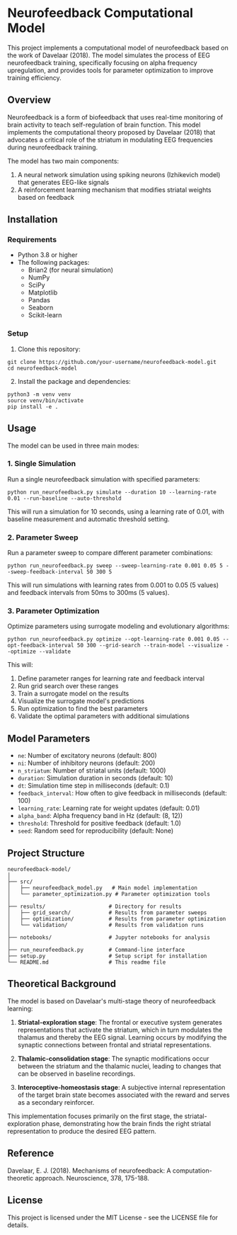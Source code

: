 # Neurofeedback Computational Model

This project implements a computational model of neurofeedback based on the work of Davelaar (2018). The model simulates the process of EEG neurofeedback training, specifically focusing on alpha frequency upregulation, and provides tools for parameter optimization to improve training efficiency.

## Overview

Neurofeedback is a form of biofeedback that uses real-time monitoring of brain activity to teach self-regulation of brain function. This model implements the computational theory proposed by Davelaar (2018) that advocates a critical role of the striatum in modulating EEG frequencies during neurofeedback training.

The model has two main components:
1. A neural network simulation using spiking neurons (Izhikevich model) that generates EEG-like signals
2. A reinforcement learning mechanism that modifies striatal weights based on feedback

## Installation

### Requirements

- Python 3.8 or higher
- The following packages:
  - Brian2 (for neural simulation)
  - NumPy
  - SciPy
  - Matplotlib
  - Pandas
  - Seaborn
  - Scikit-learn

### Setup

1. Clone this repository:
```
git clone https://github.com/your-username/neurofeedback-model.git
cd neurofeedback-model
```

2. Install the package and dependencies:
```
python3 -m venv venv
source venv/bin/activate
pip install -e .
```

## Usage

The model can be used in three main modes:

### 1. Single Simulation

Run a single neurofeedback simulation with specified parameters:

```
python run_neurofeedback.py simulate --duration 10 --learning-rate 0.01 --run-baseline --auto-threshold
```

This will run a simulation for 10 seconds, using a learning rate of 0.01, with baseline measurement and automatic threshold setting.

### 2. Parameter Sweep

Run a parameter sweep to compare different parameter combinations:

```
python run_neurofeedback.py sweep --sweep-learning-rate 0.001 0.05 5 --sweep-feedback-interval 50 300 5
```

This will run simulations with learning rates from 0.001 to 0.05 (5 values) and feedback intervals from 50ms to 300ms (5 values).

### 3. Parameter Optimization

Optimize parameters using surrogate modeling and evolutionary algorithms:

```
python run_neurofeedback.py optimize --opt-learning-rate 0.001 0.05 --opt-feedback-interval 50 300 --grid-search --train-model --visualize --optimize --validate
```

This will:
1. Define parameter ranges for learning rate and feedback interval
2. Run grid search over these ranges
3. Train a surrogate model on the results
4. Visualize the surrogate model's predictions
5. Run optimization to find the best parameters
6. Validate the optimal parameters with additional simulations

## Model Parameters

- `ne`: Number of excitatory neurons (default: 800)
- `ni`: Number of inhibitory neurons (default: 200)
- `n_striatum`: Number of striatal units (default: 1000)
- `duration`: Simulation duration in seconds (default: 10)
- `dt`: Simulation time step in milliseconds (default: 0.1)
- `feedback_interval`: How often to give feedback in milliseconds (default: 100)
- `learning_rate`: Learning rate for weight updates (default: 0.01)
- `alpha_band`: Alpha frequency band in Hz (default: (8, 12))
- `threshold`: Threshold for positive feedback (default: 1.0)
- `seed`: Random seed for reproducibility (default: None)

## Project Structure

```
neurofeedback-model/
│
├── src/
│   ├── neurofeedback_model.py   # Main model implementation
│   └── parameter_optimization.py # Parameter optimization tools
│
├── results/                    # Directory for results
│   ├── grid_search/            # Results from parameter sweeps
│   ├── optimization/           # Results from parameter optimization
│   └── validation/             # Results from validation runs
│
├── notebooks/                  # Jupyter notebooks for analysis
│
├── run_neurofeedback.py        # Command-line interface
├── setup.py                    # Setup script for installation
└── README.md                   # This readme file
```

## Theoretical Background

The model is based on Davelaar's multi-stage theory of neurofeedback learning:

1. **Striatal-exploration stage**: The frontal or executive system generates representations that activate the striatum, which in turn modulates the thalamus and thereby the EEG signal. Learning occurs by modifying the synaptic connections between frontal and striatal representations.

2. **Thalamic-consolidation stage**: The synaptic modifications occur between the striatum and the thalamic nuclei, leading to changes that can be observed in baseline recordings.

3. **Interoceptive-homeostasis stage**: A subjective internal representation of the target brain state becomes associated with the reward and serves as a secondary reinforcer.

This implementation focuses primarily on the first stage, the striatal-exploration phase, demonstrating how the brain finds the right striatal representation to produce the desired EEG pattern.

## Reference

Davelaar, E. J. (2018). Mechanisms of neurofeedback: A computation-theoretic approach. Neuroscience, 378, 175-188.

## License

This project is licensed under the MIT License - see the LICENSE file for details.
